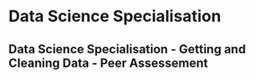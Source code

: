 Data Science Specialisation
===================================================================================================
Data Science Specialisation - Getting and Cleaning Data - Peer Assessement
---------------------------------------------------------------------------------------------------
